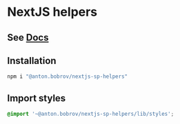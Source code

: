 # NextJS helpers

## See [Docs](https://antonbobrov.github.io/nextjs-sp-helpers/)

## Installation

```bash
npm i "@anton.bobrov/nextjs-sp-helpers"
```

## Import styles
```scss
@import '~@anton.bobrov/nextjs-sp-helpers/lib/styles';
```